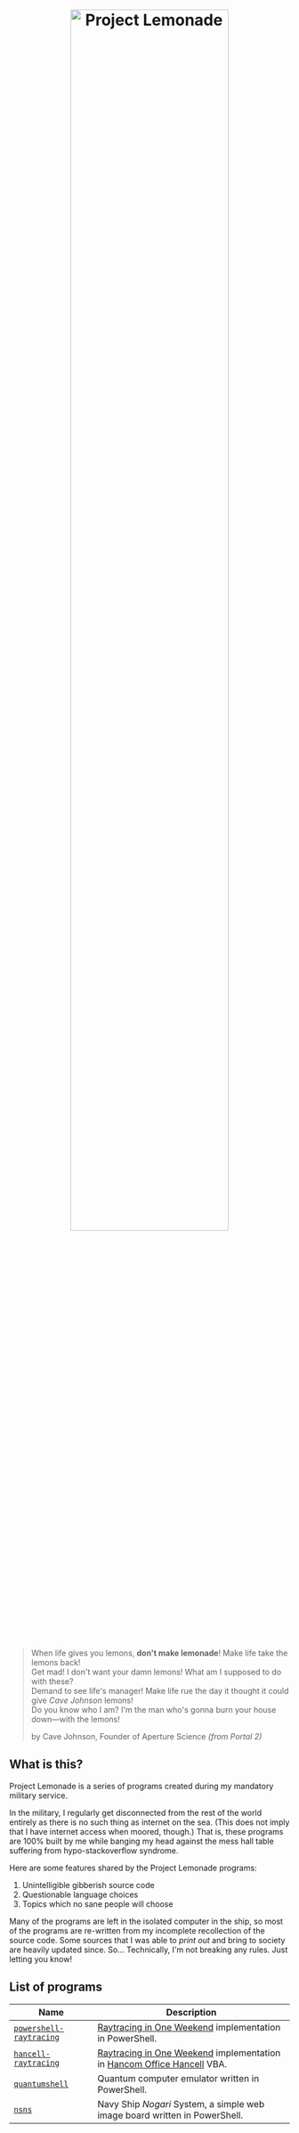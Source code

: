 <h1 align="center"><img style="width: 75%;" src="https://user-images.githubusercontent.com/10833976/143869940-ce26e182-9570-4515-a79f-3da37a5385d4.png" alt="Project Lemonade"/></h1>

> When life gives you lemons, **don't make lemonade**! Make life take the lemons back! \
> Get mad! I don't want your damn lemons! What am I supposed to do with these? \
> Demand to see life's manager! Make life rue the day it thought it could give *Cave Johnson* lemons! \
> Do you know who I am? I'm the man who's gonna burn your house down—with the lemons!
> 
> by Cave Johnson, Founder of Aperture Science *(from Portal 2)*

## What is this?

Project Lemonade is a series of programs created during my mandatory military service.

In the military, I regularly get disconnected from the rest of the world entirely as there is no such
thing as internet on the sea. (This does not imply that I have internet access when moored, though.)
That is, these programs are 100% built by me while banging my head against the mess hall table suffering
from hypo-stackoverflow syndrome.

Here are some features shared by the Project Lemonade programs:
1. Unintelligible gibberish source code
2. Questionable language choices
3. Topics which no sane people will choose

Many of the programs are left in the isolated computer in the ship, so most of the programs are re-written
from my incomplete recollection of the source code. Some sources that I was able to *print out* and bring to
society are heavily updated since. So... Technically, I'm not breaking any rules. Just letting you know!

## List of programs

| Name | Description |
| ---- | ----------- |
| [`powershell-raytracing`](https://github.com/RangHo/powershell-raytracing) | [Raytracing in One Weekend][1] implementation in PowerShell. |
| [`hancell-raytracing`](https://github.com/RangHo/hancell-raytracing) | [Raytracing in One Weekend][1] implementation in [Hancom Office Hancell][2] VBA. |
| [`quantumshell`](https://github.com/RangHo/quantumshell) | Quantum computer emulator written in PowerShell. |
| [`nsns`](https://github.com/RangHo/nsns) | Navy Ship *Nogari* System, a simple web image board written in PowerShell. |

[1]: https://raytracing.github.io/books/RayTracingInOneWeekend.html
[2]: https://www.hancom.com/product/productWindowsMain.do?gnb0=23&gnb1=29
